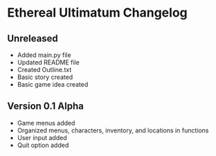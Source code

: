# Ethereal Ultimatum Changelog

## Unreleased
- Added main.py file
- Updated README file
- Created Outline.txt
- Basic story created
- Basic game idea created

## Version 0.1 Alpha
- Game menus added
- Organized menus, characters, inventory, and locations in functions
- User input added
- Quit option added
